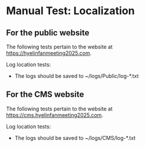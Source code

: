 # Manual Test: Localization
 
## For the public website

The following tests pertain to the website at <https://hyelinfanmeeting2025.com>.

Log location tests:

 * The logs should be saved to ~/logs/Public/log-*.txt

## For the CMS website

The following tests pertain to the website at <https://cms.hyelinfanmeeting2025.com>.

Log location tests:

 * The logs should be saved to ~/logs/CMS/log-*.txt
